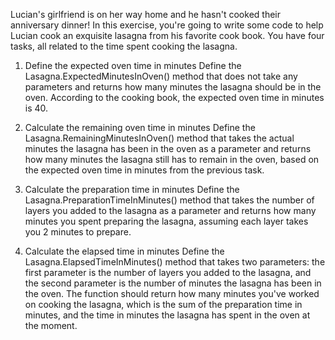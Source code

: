 Lucian's girlfriend is on her way home and he hasn't cooked their anniversary dinner!
In this exercise, you're going to write some code to help Lucian cook an exquisite lasagna from his favorite cook book.
You have four tasks, all related to the time spent cooking the lasagna.

1. Define the expected oven time in minutes
Define the Lasagna.ExpectedMinutesInOven() method that does not take any parameters and returns how many minutes the lasagna should be in the oven. According to the cooking book, the expected oven time in minutes is 40.

2. Calculate the remaining oven time in minutes
Define the Lasagna.RemainingMinutesInOven() method that takes the actual minutes the lasagna has been in the oven as a parameter and returns how many minutes the lasagna still has to remain in the oven, based on the expected oven time in minutes from the previous task.

3. Calculate the preparation time in minutes
Define the Lasagna.PreparationTimeInMinutes() method that takes the number of layers you added to the lasagna as a parameter and returns how many minutes you spent preparing the lasagna, assuming each layer takes you 2 minutes to prepare.

4. Calculate the elapsed time in minutes
Define the Lasagna.ElapsedTimeInMinutes() method that takes two parameters: the first parameter is the number of layers you added to the lasagna, and the second parameter is the number of minutes the lasagna has been in the oven.
The function should return how many minutes you've worked on cooking the lasagna, which is the sum of the preparation time in minutes, and the time in minutes the lasagna has spent in the oven at the moment.
